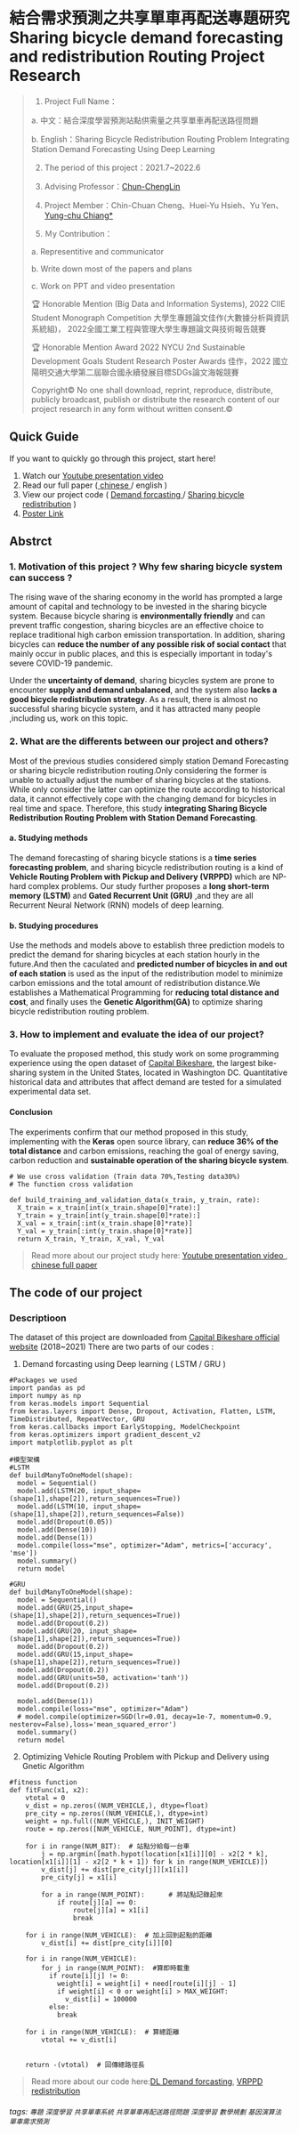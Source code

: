 
結合需求預測之共享單車再配送專題研究
Sharing bicycle demand forecasting and redistribution Routing Project Research
===
> 1. Project Full Name：
> 
> a. 中文：結合深度學習預測站點供需量之共享單車再配送路徑問題
> 
> b. English：Sharing Bicycle Redistribution Routing Problem Integrating Station Demand Forecasting Using Deep Learning
> 
> 2. The period of this project：2021.7~2022.6
> 
> 3. Advising Professor：[Chun-ChengLin](https://cclin321.iem.nycu.edu.tw/chun-cheng-lin)
> 
> 4. Project Member：Chin-Chuan Cheng、Huei-Yu Hsieh、Yu Yen、[Yung-chu Chiang*](http://imyungchu.github.io)
> 
> 5. Ｍy Contribution：
> 
> a. Representitive and communicator
> 
> b. Write down most of the papers and plans
> 
> c. Work on PPT and video presentation 
> 
> 🏆 Honorable Mention (Big Data and Information Systems),
> 2022 CIIE Student Monograph Competition
> 大學生專題論文佳作(大數據分析與資訊系統組)，
> 2022全國工業工程與管理大學生專題論文與技術報告競賽
> 
> 🏆 Honorable Mention Award
> 2022 NYCU 2nd Sustainable Development Goals Student Research Poster Awards
> 佳作，2022 國立陽明交通大學第二屆聯合國永續發展目標SDGs論文海報競賽
> 
> Copyright© No one shall download, reprint, reproduce, distribute, publicly broadcast, publish or distribute the research content of our project research in any form without written consent.©
> 
## Quick Guide

If you want to quickly go through this project, start here!

1. Watch our [Youtube presentation video ](https://www.youtube.com/watch?v=NEtkb0T8vGE)
2. Read our full paper ([ chinese ](https://drive.google.com/file/d/1kp41gxX0jrnYMOhmS2N_PKk_ILE-XPiQ/view?usp=sharing)/ english )
3. View our project code ( [Demand forcasting ](https://drive.google.com/drive/folders/1V76LZZrjoxJZziA-NIosvwE0mHmeKjaA?usp=sharing)/ [Sharing bicycle redistribution](https://) )
4. [Poster Link](https://sdgs.nycu.edu.tw/wp-content/uploads/017-%E4%BD%B3%E4%BD%9C-%E7%B5%90%E5%90%88%E6%B7%B1%E5%BA%A6%E5%AD%B8%E7%BF%92%E9%A0%90%E6%B8%AC%E7%AB%99%E9%BB%9E%E4%BE%9B%E9%9C%80%E9%87%8F%E4%B9%8B%E5%85%B1%E4%BA%AB%E5%96%AE%E8%BB%8A%E5%86%8D%E9%85%8D%E9%80%81%E8%B7%AF%E5%BE%91%E5%95%8F%E9%A1%8C.pdf)

Abstrct
---
###  1. Motivation of this project ? Why few sharing bicycle system can success ?
The rising wave of the sharing economy in the world has prompted a large amount of capital and technology to be invested in the sharing bicycle system. Because bicycle sharing is **environmentally friendly** and can prevent traffic congestion, sharing bicycles are an effective choice to replace traditional high carbon emission transportation. In addition, sharing bicycles can **reduce the number of any possible risk of social contact** that mainly occur in public places, and this is especially important in today's severe COVID-19 pandemic. 

Under the **uncertainty of demand**, sharing bicycles system are prone to encounter **supply and demand unbalanced**, and the system also **lacks a good bicycle redistribution strategy**. As a result, there is almost no successful sharing bicycle system, and it has attracted many people ,including us, work on this topic.


### 2. What are the differents between our project and others?
Most of the previous studies considered simply station Demand Forecasting or sharing bicycle redistribution routing.Only considering the former is unable to actually adjust the number of sharing bicycles at the stations. While only consider the latter can optimize the route according to historical data, it cannot effectively cope with the changing demand for bicycles in real time and space. Therefore, this study **integrating Sharing Bicycle Redistribution Routing Problem with Station Demand Forecasting**. 

#### a. Studying methods
The demand forecasting of sharing bicycle stations is a **time series forecasting problem**, and sharing bicycle redistribution routing is a kind of **Vehicle Routing Problem with Pickup and Delivery (VRPPD)** which are NP-hard complex problems. Our study further proposes a **long short-term memory (LSTM)** and **Gated Recurrent Unit (GRU)** ,and they are all Recurrent Neural Network (RNN) models of deep learning. 

#### b. Studying procedures
Use the methods and models above to establish three prediction models to predict the demand for sharing bicycles at each station hourly in the future.And then the caculated and **predicted number of bicycles in and out of each station** is used as the input of the redistribution model to minimize carbon emissions and the total amount of redistribution distance.We establishes a Mathematical Programming for **reducing total distance and cost**, and finally uses the **Genetic Algorithm(GA)** to optimize sharing bicycle redistribution routing problem. 

### 3. How to implement and evaluate the idea of our project?
To evaluate the proposed method, this study work on some programming experience using the open dataset of [Capital Bikeshare](https://ride.capitalbikeshare.com/system-data), the largest bike-sharing system in the United States, located in Washington DC.  Quantitative historical data and attributes that affect demand are tested for a simulated experimental data set. 
#### Conclusion
The experiments confirm that our method proposed in this study, implementing with the **Keras** open source library, can **reduce 36% of the total distance** and carbon emissions, reaching the goal of energy saving, carbon reduction and **sustainable operation of the sharing bicycle system**.
```python=
# We use cross validation (Train data 70%,Testing data30%)
# The function cross validation

def build_training_and_validation_data(x_train, y_train, rate):
  X_train = x_train[int(x_train.shape[0]*rate):]
  Y_train = y_train[int(y_train.shape[0]*rate):]
  X_val = x_train[:int(x_train.shape[0]*rate)]
  Y_val = y_train[:int(y_train.shape[0]*rate)]
  return X_train, Y_train, X_val, Y_val
```
> Read more about our project study here:
> [Youtube presentation video ](https://www.youtube.com/watch?v=NEtkb0T8vGE), [ chinese full paper](https://drive.google.com/file/d/1kp41gxX0jrnYMOhmS2N_PKk_ILE-XPiQ/view?usp=sharing)

The code of our project
---
### Descriptioon 

The dataset of this project are downloaded from [Capital Bikeshare official website](https://ride.capitalbikeshare.com/system-data) (2018~2021)
There are two parts of our codes : 

1. Demand forcasting using Deep learning ( LSTM / GRU )
```python=
#Packages we used
import pandas as pd
import numpy as np
from keras.models import Sequential
from keras.layers import Dense, Dropout, Activation, Flatten, LSTM, TimeDistributed, RepeatVector, GRU
from keras.callbacks import EarlyStopping, ModelCheckpoint
from keras.optimizers import gradient_descent_v2 
import matplotlib.pyplot as plt

#模型架構
#LSTM
def buildManyToOneModel(shape):
  model = Sequential()
  model.add(LSTM(20, input_shape=(shape[1],shape[2]),return_sequences=True))
  model.add(LSTM(10, input_shape=(shape[1],shape[2]),return_sequences=False))
  model.add(Dropout(0.05))
  model.add(Dense(10))
  model.add(Dense(1))
  model.compile(loss="mse", optimizer="Adam", metrics=['accuracy', 'mse'])
  model.summary()
  return model

#GRU
def buildManyToOneModel(shape):
  model = Sequential()
  model.add(GRU(25,input_shape=(shape[1],shape[2]),return_sequences=True))
  model.add(Dropout(0.2))
  model.add(GRU(20, input_shape=(shape[1],shape[2]),return_sequences=True))
  model.add(Dropout(0.2))
  model.add(GRU(15,input_shape=(shape[1],shape[2]),return_sequences=True))
  model.add(Dropout(0.2))
  model.add(GRU(units=50, activation='tanh'))
  model.add(Dropout(0.2))

  model.add(Dense(1))
  model.compile(loss="mse", optimizer="Adam")
  # model.compile(optimizer=SGD(lr=0.01, decay=1e-7, momentum=0.9, nesterov=False),loss='mean_squared_error')
  model.summary()
  return model
```

2. Optimizing Vehicle Routing Problem with Pickup and Delivery using Gnetic Algorithm
```python=
#fitness function
def fitFunc(x1, x2):
    vtotal = 0
    v_dist = np.zeros((NUM_VEHICLE,), dtype=float)
    pre_city = np.zeros((NUM_VEHICLE,), dtype=int)
    weight = np.full((NUM_VEHICLE,), INIT_WEIGHT)
    route = np.zeros([NUM_VEHICLE, NUM_POINT], dtype=int)
    
    for i in range(NUM_BIT):  # 站點分給每一台車
        j = np.argmin([math.hypot(location[x1[i]][0] - x2[2 * k], location[x1[i]][1] - x2[2 * k + 1]) for k in range(NUM_VEHICLE)])
        v_dist[j] += dist[pre_city[j]][x1[i]]
        pre_city[j] = x1[i]

        for a in range(NUM_POINT):      # 將站點記錄起來
            if route[j][a] == 0:
                route[j][a] = x1[i]
                break

    for i in range(NUM_VEHICLE):  # 加上回到起點的距離
        v_dist[i] += dist[pre_city[i]][0]

    for i in range(NUM_VEHICLE):
        for j in range(NUM_POINT):  #算即時載重
          if route[i][j] != 0:
            weight[i] = weight[i] + need[route[i][j] - 1]
            if weight[i] < 0 or weight[i] > MAX_WEIGHT:
              v_dist[i] = 100000
          else:
            break

    for i in range(NUM_VEHICLE):  # 算總距離
        vtotal += v_dist[i]


    return -(vtotal)  # 回傳總路徑長
```

> Read more about our code here:[DL Demand forcasting](https://drive.google.com/drive/folders/1V76LZZrjoxJZziA-NIosvwE0mHmeKjaA?usp=sharing), [VRPPD redistribution](https://drive.google.com/drive/folders/141R3ZnRBsyUL0MD5EX_0aLYUgw4p6V1g?usp=sharing)   



###### tags: `專題` `深度學習` `共享單車系統` `共享單車再配送路徑問題` `深度學習` `數學規劃` `基因演算法` `單車需求預測`
